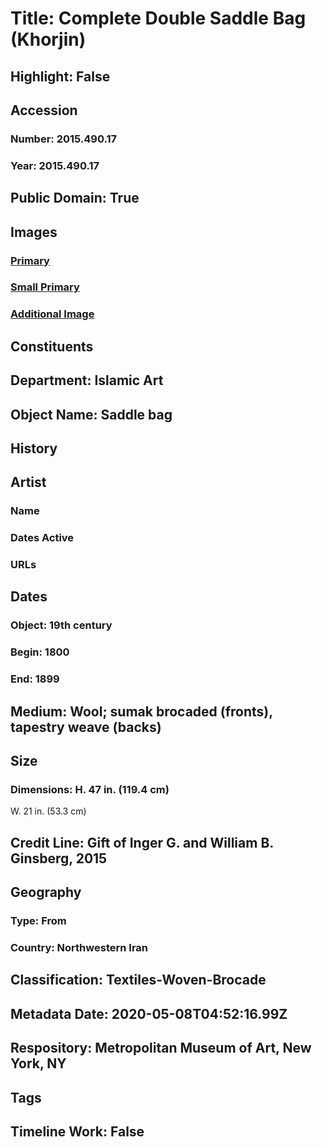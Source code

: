 # Title: Complete Double Saddle Bag (Khorjin)
## Highlight: False
## Accession
### Number: 2015.490.17
### Year: 2015.490.17
## Public Domain: True
## Images
### [Primary](https://images.metmuseum.org/CRDImages/is/original/DP700903.jpg)
### [Small Primary](https://images.metmuseum.org/CRDImages/is/web-large/DP700903.jpg)
### [Additional Image](https://images.metmuseum.org/CRDImages/is/original/DP700904.jpg)
## Constituents
## Department: Islamic Art
## Object Name: Saddle bag
## History
## Artist
### Name
### Dates Active
### URLs
## Dates
### Object: 19th century
### Begin: 1800
### End: 1899
## Medium: Wool; sumak brocaded (fronts), tapestry weave (backs)
## Size
### Dimensions: H. 47 in. (119.4 cm)
W. 21 in. (53.3 cm)
## Credit Line: Gift of Inger G. and William B. Ginsberg, 2015
## Geography
### Type: From
### Country: Northwestern Iran
## Classification: Textiles-Woven-Brocade
## Metadata Date: 2020-05-08T04:52:16.99Z
## Respository: Metropolitan Museum of Art, New York, NY
## Tags
## Timeline Work: False
